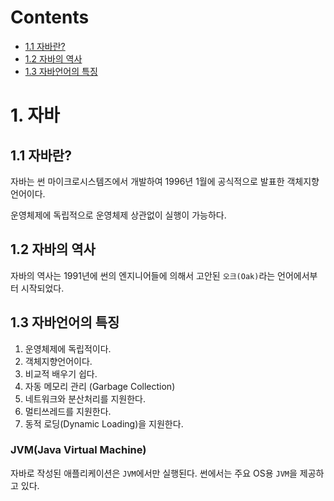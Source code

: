 # Contents

- [1.1 자바란?](#11-자바란)
- [1.2 자바의 역사](#12-자바의-역사)
- [1.3 자바언어의 특징](#13-자바언어의-특징)

# 1. 자바

## 1.1 자바란?

자바는 썬 마이크로시스템즈에서 개발하여 1996년 1월에 공식적으로 발표한 객체지향 언어이다.

운영체제에 독립적으로 운영체제 상관없이 실행이 가능하다.

## 1.2 자바의 역사

자바의 역사는 1991년에 썬의 엔지니어들에 의해서 고안된 `오크(Oak)`라는 언어에서부터 시작되었다.

## 1.3 자바언어의 특징

1. 운영체제에 독립적이다.
2. 객체지향언어이다.
3. 비교적 배우기 쉽다.
4. 자동 메모리 관리 (Garbage Collection)
5. 네트워크와 분산처리를 지원한다.
6. 멀티쓰레드를 지원한다.
7. 동적 로딩(Dynamic Loading)을 지원한다.

### JVM(Java Virtual Machine)

자바로 작성된 애플리케이션은 `JVM`에서만 실행된다. 썬에서는 주요 OS용 `JVM`을 제공하고 있다.
